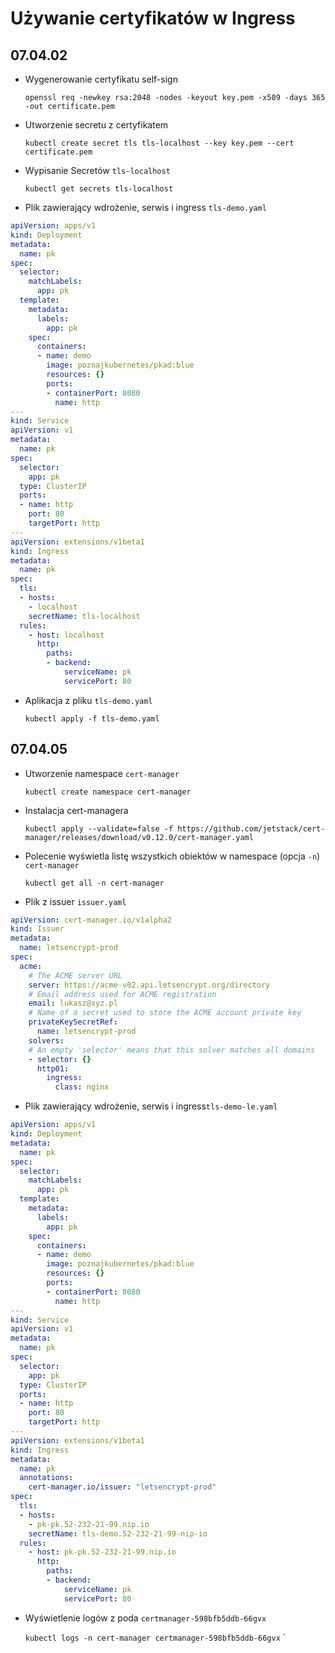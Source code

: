 # Używanie certyfikatów w Ingress
## 07.04.02

- Wygenerowanie certyfikatu self-sign

    `openssl req -newkey rsa:2048 -nodes -keyout key.pem -x509 -days 365 -out certificate.pem`

- Utworzenie secretu z certyfikatem

    `kubectl create secret tls tls-localhost --key key.pem --cert certificate.pem`
    
- Wypisanie Secretów `tls-localhost`

    `kubectl get secrets tls-localhost`

- Plik zawierający wdrożenie, serwis i ingress `tls-demo.yaml`
```yaml
apiVersion: apps/v1
kind: Deployment
metadata:
  name: pk
spec:
  selector:
    matchLabels:
      app: pk
  template:
    metadata:
      labels:
        app: pk
    spec:
      containers:
      - name: demo
        image: poznajkubernetes/pkad:blue
        resources: {}
        ports:
        - containerPort: 8080
          name: http
---
kind: Service
apiVersion: v1
metadata:
  name: pk
spec:
  selector:
    app: pk
  type: ClusterIP
  ports:
  - name: http
    port: 80
    targetPort: http
---
apiVersion: extensions/v1beta1
kind: Ingress
metadata:
  name: pk
spec:
  tls:
  - hosts:
    - localhost
    secretName: tls-localhost
  rules:
    - host: localhost
      http:
        paths:
        - backend:
            serviceName: pk
            servicePort: 80
```

- Aplikacja z pliku `tls-demo.yaml`

    `kubectl apply -f tls-demo.yaml`
    
## 07.04.05

- Utworzenie namespace `cert-manager`

    `kubectl create namespace cert-manager`
    
- Instalacja cert-managera 

    `kubectl apply --validate=false -f https://github.com/jetstack/cert-manager/releases/download/v0.12.0/cert-manager.yaml`
    
- Polecenie wyświetla listę wszystkich obiektów w namespace (opcja `-n`) `cert-manager`
    
    `kubectl get all -n cert-manager`
    
- Plik z issuer `issuer.yaml` 
```yaml
apiVersion: cert-manager.io/v1alpha2
kind: Issuer
metadata:
  name: letsencrypt-prod
spec:
  acme:
    # The ACME server URL
    server: https://acme-v02.api.letsencrypt.org/directory
    # Email address used for ACME registration
    email: lukasz@xyz.pl
    # Name of a secret used to store the ACME account private key
    privateKeySecretRef:
      name: letsencrypt-prod
    solvers:
    # An empty 'selector' means that this solver matches all domains
    - selector: {}
      http01:
        ingress:
          class: nginx
```

- Plik zawierający wdrożenie, serwis i ingress`tls-demo-le.yaml`
```yaml
apiVersion: apps/v1
kind: Deployment
metadata:
  name: pk
spec:
  selector:
    matchLabels:
      app: pk
  template:
    metadata:
      labels:
        app: pk
    spec:
      containers:
      - name: demo
        image: poznajkubernetes/pkad:blue
        resources: {}
        ports:
        - containerPort: 8080
          name: http
---
kind: Service
apiVersion: v1
metadata:
  name: pk
spec:
  selector:
    app: pk
  type: ClusterIP
  ports:
  - name: http
    port: 80
    targetPort: http
---
apiVersion: extensions/v1beta1
kind: Ingress
metadata:
  name: pk
  annotations:
    cert-manager.io/issuer: "letsencrypt-prod"
spec:
  tls:
  - hosts:
    - pk-pk.52-232-21-99.nip.io
    secretName: tls-demo.52-232-21-99-nip-io
  rules:
    - host: pk-pk.52-232-21-99.nip.io
      http:
        paths:
        - backend:
            serviceName: pk
            servicePort: 80
```

- Wyświetlenie logów z poda `certmanager-598bfb5ddb-66gvx`

    `kubectl logs -n cert-manager certmanager-598bfb5ddb-66gvx`
`